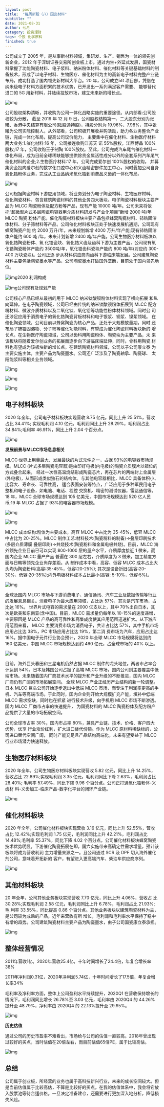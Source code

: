 ```yaml
---
layout: post
title:  "每周新股（八）国瓷材料"
subtitle: ""
date: 2021-08-31
author: 七月
category: 投资理财
tags: 个股 化学原料
finished: true
---
```


公司成立于 2005 年，是从事新材料领域，集研发、生产、销售为一体的领先创新企业，2012 年于深圳证券交易所创业板上市。通过内生+外延式发展，国瓷材料掌握了功能陶瓷材料、电子浆料、纳米粉体材料、催化材料等关键基础材料的制备技术，形成了以电子材料、生物医疗、催化材料为主的高新电子材料完整产业链布局，成功打造了国内领先新材料大平台。20 年，公司成立5G 项目部，凭借在纳米级电子材料方面积累的技术优势，已开发出一系列满足客户需要、 能够替代进口的 5G 用新材料，并陆续投放市场，建立未来新的增长点。

![img](/img/2021-08-31-Guocicailiao_300285/v2-020e853ca582c99e879304e87b8109e9_720w-20210917144948177.png)

公司股权架构清晰，并收购为公司一体化战略实施的重要途径。从内部看:公司股权较为分散， 截至 2019 年 12 月 9 日，公司股权结构第一、二大股东分别为张曦、香港中央结算有限公司(陆股通持股)，持股分别为 19.96%、7.98%，其中张曦为公司实际控制人。从外部看，公司积极开展收并购活动，助力各业务整合产业链，完成一体化布局，提高公司议价能力， 主要集中在催化材料、生物医疗材料两大业务:1.催化材料:16 年，公司接连收购江苏天 诺 55%股权，江西博晶 100%股权;17 年，公司收购王子制陶 100%股权。至此，公司完成汽车尾气催化材料一体化布局，成为目前全球稀缺能够提供除贵金属活性成分以外的全套系列汽车尾气催化材料的企业;2.生物医疗材料:17 年，公司完成爱尔创 100%股权的收购， 并募集资金投向爱尔创的数字化口腔中心和义齿精密部件加工中心，同时叠加公司自身氧化锆粉体业务，完成从工业品纳米氧化锆到消费品义齿的一体化布局。

![img](/img/2021-08-31-Guocicailiao_300285/v2-4ee446e2376bde6c7eb4cc16b0c4ece5_720w.png)

公司根据陶瓷材料下游应用领域，将业务划分为电子陶瓷材料、生物医疗材料、 催化陶瓷材料、包含建筑陶瓷材料的其他业务四大板块。电子陶瓷材料板块主要产品为 MLCC 陶瓷粉体及配方粉等产品，现有产能 10000 吨/年。公司未来将依托“超微型片式多层陶瓷电容器用介质材料研发与产业化项目”新增 2000 吨/年 MLCC 陶瓷 粉体产能。催化陶瓷材料板块主要产品包括蜂窝陶瓷材料、铈锆固溶体材料、分子筛材料等产品。公司催化材料板块正处于快速发展机遇期，公司现有蜂窝陶瓷产能 约 2000 万升/年，未来规划新增 4000 万升/年产能;现有铈锆固溶体产能约 600 吨 /年，未来计划新增 2400 吨/年产能。公司生物医疗材料板块以氧化锆陶瓷粉体、氧 化锆瓷块、氧化锆义齿及齿科下游为主要产品，公司现有氧化锆陶瓷粉体产能约 3500吨/年，氧化锆齿科瓷块产能约 800 吨/年(对应约 300-400 万块瓷块)。公司正逐 步从材料供应商向齿科下游临床端发展。公司建筑陶瓷材料主要包括陶瓷墨水等产品，公司陶瓷墨水打破国外垄断，目前处于国内领先地位。

![img](/img/2021-08-31-Guocicailiao_300285/v2-7a8e38b0a68af0c092939fc60c04a620_720w.png)2020 利润构成

![img](/img/2021-08-31-Guocicailiao_300285/v2-5915d530950075cb12f731df63addcfa_720w.png)公司现有及规划产能

公司核心产品已经从最初的用于 MLCC 纳米钛酸钡粉体材料实现了横向拓展 和纵向延伸。在电子陶瓷领域，公司已经由传统的纳米钛酸钡粉体拓展到 MLCC 配方粉材料、微波介质材料以及二氧化钛、氧化铝等功能性粉体材料领域。同时公 司还涉足应用于消费电子的氧化锆陶瓷背板材料和电子银浆、铜浆、镍浆领域。 在催化陶瓷领域，公司目前以蜂窝陶瓷为核心产品，正处于大规模放量期，同时 还布局了铈锆固溶物、分子筛等催化功能材料，有望成为催化陶瓷材料板块新的 增长点。在生物医疗陶瓷领域，公司以齿科用陶瓷粉体、陶瓷块为主要产品，未 来该板块将随着爱尔创业务的拓展而逐步向下游临床端延伸，同时，骨科用陶瓷 材料也有望成为该板块新的增长点。在建筑陶瓷材料领域，公司以子公司康立泰 为主要实施主体，主要产品为陶瓷墨水。公司还广泛涉及了陶瓷轴承、陶瓷球、 太阳能浆料等相关业务领域。

![img](/img/)

![img](/img/2021-08-31-Guocicailiao_300285/v2-452a20eb3a2c65f0bc30eb9328e4a000_720w.png)

![img](https://pic4.zhimg.com/80/v2-cbcce32be1854499f793fda5e53943e3_720w.jpg)

## 电子材料板块

2020 年全年，公司电子材料板块实现营收 8.75 亿元，同比上升 25.51%，营收 占比 34.41%; 实现毛利润 4.10 亿元，毛利润同比上升 28.29%，毛利润占比 34.84%;毛利率 46.91%，同比上升 2.04 个百分点。

![img](/img/2021-08-31-Guocicailiao_300285/v2-6c5ff786bbdde48859bec1354316dadb_720w.png)

**发展前景与MLCC市场息息相关**

MLCC:世界上用量最大、发展最快的片式元件之一，占据 93%的电容器市场规模。MLCC (片式多层陶瓷电容器)是由印好电极(内电极)的陶瓷介质膜片以错位的方式叠合起来， 经过一次性高温烧结形成陶瓷芯片，再在芯片的两端封上金属层(外电极)，从而形成类似独石的结构体。与其他电容器相比，MLCC 具备体积小、比容大、寿命长、可靠性高， 适合表面安装等特点，广泛应用于多种军民用电子整机和电子设备，如电脑、电话、程控 交换机、精密的测试仪器，雷达通信等。18 年，MLCC 全球市场规模达到 105 亿美元，中国市场规模达到 520 亿人民币;19 年 MLCC 占据了 93%的电容器市场规模。

![img](/img/021-08-31-Guocicailiao_300285/v2-f31d5a1524dd52bcd2568ee66a0dd616_720w.png "(左）平行板电容器结构图（右)MLCC结构图")

![img](/img/2021-08-31-Guocicailiao_300285/v2-90608f23cca4096782d274bf0065d389_720w.png "2019 年全球各类电容器市场规模占比")

MLCC 成本结构:粉体为主要成本，高容 MLCC 中占比为 35-45%，低容 MLCC 中占比为 20-25%。MLCC 制作工艺:材料技术(陶瓷粉料的制备)→叠层印刷技术(多层介质薄膜 叠层印刷)→共烧技术(陶瓷粉料和金属电极共烧)。目前，MLCC 海外领先企业目前已可以实现 800-1000 层的量产水平，介质厚度接近 1 微米，而国内企业 MLCC 量产产品 普遍在 300 层左右，介质厚度为 3 微米，加工精度方面与日韩等领先企业尚存差距。从 制作成本中看，高容、低容 MLCC 成本占比大头均为陶瓷粉料(高容:35-45%，低容:20-25%); 其次是设备折旧(高容:20-30%，低容:20-35%);内外电极材料成本占比最小(高容: 5-10%，低容:5%)。

![img](/img/2021-08-31-Guocicailiao_300285/)

全球及国内 MLCC 市场与下游消费电子、通信通讯、汽车工业及数据传输等行业的发展息息相关。消费电子为最大应用领域，占比达 57%，其次是汽车市场，占比达 16%。 世界片式电容的需求量在 2000 亿支以上，其中 70%出自日本，其次是欧美和东南亚(含中国)。目前，MLCC 需求量仍每年以 10-15%的速度递增，主要原因是 MLCC 产品的高可靠性和高集成度使其应用范围迅速扩大。从下游应用范围来看， MLCC 主要消费市场为消费电子，共计占比达 57%，其中手机市场应用占比达 38%，PC 市场应用占比达 19%，第二消 费市场为汽车，应用占比达 16%。据中国电子元件行业协会预计，2020 年全球 MLCC 市场规模将达到约 160 亿美元，中国 MLCC 市场规模达到约 460 亿元，占全球市场的 40% 以上。

![img](/img/2021-08-31-Guocicailiao_300285/v2-1fc88f370ab8f57d9977dab71020bd5a_720w.png)

目前，海外巨头春田和三星电机仍然占据 MLCC 制件的龙头地位，两者市占率合计达到 54%。日本及韩国公司占据了高端 MLCC 市场，国内公司则主要覆盖中低端市场。未来随着国内厂商技术水平的提升和产业升级的不断推进，国内 MLCC 厂商仍有广阔的市场拓展空间。
全球 MLCC 产业正经历产业结构的新一轮调整。日本 MLCC 巨头公司开始逐步退出中低端 MLCC 市场，而专注于利润率更高的手机、汽车等高端市场。于此同时，国内企业则开始大规模扩充产能，填补中低端 MLCC 需求空缺，同时也在抓紧 进行技术升级，向手机用 MLCC 市场不断渗透。国内 MLCC 厂商市占率的快速提升， 为国瓷材料的 MLCC 陶瓷粉体及配方粉产品提供了大量的市场拓展空间。

公司全球市占率 30%，国内市占率 80%，兼具产业链、技术、价格、客户四大优势，优享 行业涨价红利，扩大进口替代份额。作为 MLCC 原材料稀缺标的，公司进口替代空间广阔， 同时产能充足且产品结构高端化，未来有望受益于 MLCC 行业市场潜力快速释放。

## 生物医疗材料板块

2020 年全年，公司生物医疗材料板块实现营收 5.82 亿元，同比上升 14.25%， 营收占比 22.89%;实现毛利润 3.35 亿元，毛利润同比下降 2.63%，毛利润占比 28.40%; 毛利率 57.49%，同比下降 9.96 个百分点。公司正打通氧化锆粉体-义齿材 料-义齿加工-临床产品-数字化平台的闭环产业链。

![img](/img/2021-08-31-Guocicailiao_300285/v2-88879ced201359952d1922adbfe782c5_720w.png)

## 催化材料板块

2020 年全年，公司催化材料板块实现营收 3.16 亿元，同比上升 52.55%，营收 占比 12.42%;实现毛利润 1.75 亿元，毛利润同比上升 42.21%，毛利润占比 14.48%;毛利率 55.37%，同比下降 4.02 个百分点。公司催化材料板块蜂窝陶瓷技术优势明显，下游催化陶瓷拓展在即，国六实施带来高确定性需求增量，预计该板块将成为营收利润 主力增量来源之一。且公司通过 SCR 及 DPF 切入海外催化剂公司，意味着开拓新的 客户，有望进入更高端汽车、柴油车供应商序列。

![img](/img/2021-08-31-Guocicailiao_300285/v2-8120d87977632e28caedd7b30689cf9b_720w.png)

## 其他材料板块

20 年全年，公司其他业务板块实现营收 7.70 亿元，同比上升 4.06%，营收占 比 30.28%;实现毛利润 2.58 亿元，毛利润同比上升 6.78%，毛利润占比 21.93%;毛 利率 33.55%，同比提高 0.86 个百分点。其他业务板块以建筑陶瓷材料为主，是公司较为成熟的产品，近年来营收有所 增长，毛利润和毛利率水平保持了稳中有增的趋势。公司建筑陶瓷材料主要产品为陶瓷墨水，由子公司国瓷康立泰承担。

![img](/img/2021-08-31-Guocicailiao_300285/v2-3312c5599da3f96d9052fba0335597bd_720w.png)

## 整体经营情况

2011年营收1亿，2020年营收25.4亿，十年时间增长了24.4倍，年复合增长率38%

2011年净利润0.31亿，2020年净利润5.74亿，十年时间增长了17.5倍，年复合增长率34%

毛利率及净利率方面，整体上公司盈利水平持续提升，2020Q1 在营收保持增长的情况下，毛利润同比增长 26.78%至 3.03 亿元，毛利率由 2020Q4 的 44.26%提升至 48.79%，净利率由 2020Q4 的 22.13%提升至 29.95%。

![img](/img/2021-08-31-Guocicailiao_300285/v2-e1bf4106f7adbda55a138c9b6d93611e_720w-20210917151803918.jpg)



**历史估值**

通过公司的历史市盈率不难看出，市场给与公司的估值一直较高。2018年曾出现过较好的买点，当时估值在20倍左右，而目前估值65倍PE，属于比较高估。

![img](/img/2021-08-31-Guocicailiao_300285/v2-1dcf161e4d99e306ca21f95fa1b321ef_720w-20210917151745435.jpg)

## 总结

公司属于创业板，所经营的业务也属于高科技新兴行业，未来的成长空间较大。但是当前估值属于比较高估，不算是比较好的买点。在我的估值体系中，我会将它放入股票池等待合适价格。一旦决定准备建仓，还需要进行更加深入地分析，降低损失风险。